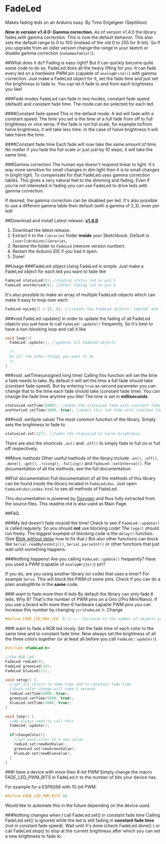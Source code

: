 # FadeLed
Makes fading leds on an Arduino easy.
By Timo Engelgeer (Septillion)

***New in version v1.4.0:* Gamma correction.**
As of version v1.4.0 the library fades with gamma correction. This is now the default behavior. This also sets the default range to 0 to 100 (instead of the old 0 to 255 for 8-bit). So if you upgrade from an older version change the range in your sketch or disable gamma correction (`noGammaTable()`).

##What does it do?
Fading is easy right? But it can quickly become quite some code to do so. FadeLed does all the heavy lifting for you. It can fade every led on a *hardware* PWM pin (capable of `analogWrite()`) with gamma correction. Just make a FadeLed object for it, set the fade time and just set the brightness to fade to. You can let it fade to and from each brightness you like!

###Fade modes
FadeLed can fade in two modes, constant fade speed (default) and constant fade time. The mode can be selected for each led.

####Constant fade speed
This is the default mode. A led will fade with a constant speed. The time you set is the time of a full fade from off to full brightness or vice versa. If the fade is not full scale, for example to/from halve brightness, it will take less time. In the case of halve brightness it will take halve the time.

####Constant fade time
Each fade will now take the same amount of time. No matter if you fade the full scale or just just by 10 steps, it will take the same time. 

###Gamma correction
The human eye doesn't respond linear to light. It's way more sensitive for small changes in dim light then it is to small changes in bright light. To compensate for that FadeLed uses gamma correction tables. This gives a very natural feel to the dimming and fading. Even if you're not interested in fading you can use FadeLed to drive leds with gamma correction.

If desired, the gamma correction can be disabled per led. It's also possible to use a different gamma table then default (with a gamma of 2,3), even per led!

##Download and install
Latest release: **[v1.4.0](https://github.com/septillion-git/FadeLed/archive/v1.4.0.zip)**

1. Download the latest release.
2. Extract it to the `libraries` folder **inside** your Sketchbook. Default is `[user]\Arduino\libraries`. 
3. Rename the folder to `FadeLed` (remove version number).
4. Restart the Arduino IDE if you had it open.
5. Done!

##Usage
###FadeLed-object
Using FadeLed is simple. Just make a FadeLed object for each led you want to fade like

```C++
FadeLed statusLed(5); //Fading status led on pin 5
FadeLed anotherLed(6); //Other fading led on pin 6
```

It's also possible to make an array of multiple FadeLed-objects which can make it easy to loop over each.

```C++
FadeLed myLeds[] = {5, 6}; //creates two FadeLed objects: leds[0] and leds[1]
```

###void FadeLed::update()
In order to update the fading of all FadeLed objects you just have to call `FadeLed::update()` frequently. So it's best to have a non-blocking loop and call it like
```C++
void loop(){
  FadeLed::update(); //updates all FadeLed objects
  
  /*
  Do all the other things you want to do
  */
}
```

###void .setTime(unsigned long time)
Calling this function will set the time a fade needs to take. By default it will set the time a full fade should take (constant fade speed). But by entering `true` as second parameter you can change that to the time each fade should take (constant fade time). You can change the fade time anytime you like! The time is set in **milliseconds**

```C++
statusLed.setTime(5000); //makes the statusLed fade with constant fade speed. Full fade will take 5 seconds
anotherLed.setTime(1000, true); //makes this led fade with constant fade time. Each fade now takes 1 second
```

###void .set(byte value)
The most common function of the library. Simply sets the brightness to fade to.

```C++
statusLed.set(127); //fades the statusLed to halve brightness
```

There are also the shortcuts `.on()` and `.off()` to simply fade to full on or full off respectively.

##More methods
Other useful methods of the library include `.on()`, `.off()`, `.done()`, `.get()`, `.rising()`, `.falling()` and `FadeLed::setInterval()`. For documentation of all the methods, see the full documentation.

##Full documentation
Full documentation of all the methods of this library can be found inside the library located in `FadeLed\doc`. Just open `FadeLed\doc\index.html` to see all methods of FadeLed. 

This documentation is powered by [Doxygen](http://www.doxygen.org/) and thus fully extracted from the source files. This readme.md is also used as Main Page.

##FAQ

###My led doesn't fade nice/all the time!
Check to see if `FadeLed::update()` is called regularly. So you should **not** use blocking code! The `loop()` should run freely. The biggest example of blocking code is the `delay()` function. (See [Blink without delay](https://www.arduino.cc/en/Tutorial/BlinkWithoutDelay) how to fix that.) But also other functions can block like `Serial.readBytesUntil()`, `Serial.parseInt()` or other functions that just wait until something happens.

###Nothing happens!
Are you calling `FadeLed::update()` frequently? Have you used a PWM (capable of `analogWrite()`) pin? 

If you do, are you using another library (or code) that uses a timer? For example `Servo`. This will block the PWM of some pins. Check if you can do a plain analogWrite in the **same** code.

###I want to fade more then 6 leds
By default the library can only fade 6 leds. Why 6? That's the number of PWM pins on a Uno (/Pro Mini/Nano). If you use a board with more then 6 hardware capable PWM pins you can increase this number by changing `scr\FadeLed.h`. Change

```C++
#define FADE_LED_MAX_LED  6 // <-- Increase to the number of objects you want.
```

###I want to fade a RGB led nicely.
Set the fade time of each color to the same time and to constant fade *time*. Now always set the brightness of all the three colors together (or at least all before you call `FadeLed::update()`).

```C++
#include <FadeLed.h>

//the RGB led
FadeLed redLed(9);
FadeLed greenLed(10);
FadeLed blueLed(11);

void setup() {
  //set all colors to same time and to constant fade time
  //Each color change will take 5 seconds
  redLed.setTime(5000, true);
  greenLed.setTime(5000, true);
  blueLed.setTime(5000, true);
}

void loop() {
  //We always need to call this
  FadeLed::update();
  
  if(changeColor){
    //set each color to a new value
    redLed.set(newRedValue);
    greenLed.set(newGreenValue);
    blueLed.set(newBluevalue);
  }
}
```

###I have a device with more then 8-bit PWM
Simply change the macro FADE_LED_PWM_BITS in FadeLed.h to the number of bits your device has. 

For example for a ESP8266 with 10-bit PWM:
```C++
#define FADE_LED_PWM_BITS 10
```

Would like to automate this in the future depending on the device used.

###Nothing changes when I call FadeLed.set() in constant fade time
Calling FadeLed.set() is ignored while the led is still fading in **constant fade time** (not in constant fade speed). Wait until it's done (check FadeLed.done() ) or call FadeLed.stop() to stop at the current brightness after which you can set a new brightness to fade to.
